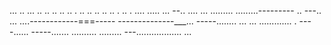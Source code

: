 ... .. ... .. .. .. .. .. . .. .. .. .. .. . .. . .... 
..... ...
--.. ....
... 
.........
.........---------
.. 
---.. 
... ....------------===-----
--------------___... 
-----........ 
... ... ............. . ----...... -----....... 
.......... 
......... 
---.................. 
... 
